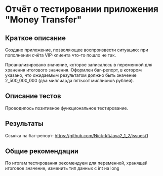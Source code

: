 # Отчёт о тестировании приложения "Money Transfer"

## Краткое описание
Создано приложение, позволяющее воспроизвести ситуацию: при пополнении счёта VIP-клиента что-то пошло не так. 

Проанализировано значение, которое записалось в переменной для хранения итогового значения.
Оформлен баг-репорт, в котором указано, что ожидаемым результатом должно быть значение 2_500_000_000 (два миллиарда пятьсот миллионов рублей).

## Описание тестов

Проводилось позитивное функциональное тестирование.

## Результаты

Ссылка на баг-репорт: https://github.com/Nick-kf/Java2_1_2/issues/1

## Общие рекомендации

По итогам тестирования рекомендуем для переменной, хранящей итоговое значение, изменить тип данных с int на long